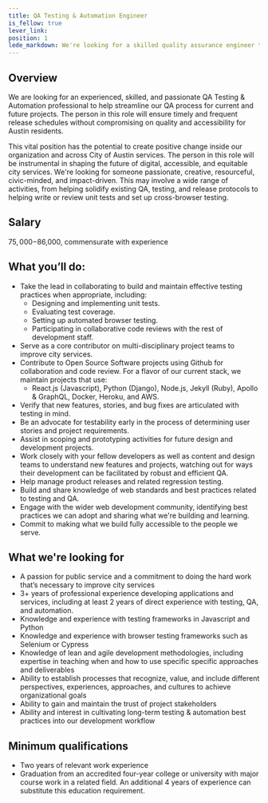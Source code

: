 ```yaml
---
title: QA Testing & Automation Engineer
is_fellow: true
lever_link:
position: 1
lede_markdown: We're looking for a skilled quality assurance engineer to collaborate with the City of Austin’s Office of Design and Delivery on incorporating effective testing practices into every development cycle.
---
```


## Overview
We are looking for an experienced, skilled, and passionate QA Testing & Automation professional to help streamline our QA process for current and future projects. The person in this role will ensure timely and frequent release schedules without compromising on quality and accessibility for Austin residents.

This vital position has the potential to create positive change inside our organization and across City of Austin services. The person in this role will be instrumental in shaping the future of digital, accessible, and equitable city services. We're looking for someone passionate, creative, resourceful, civic-minded, and impact-driven. This may involve a wide range of activities, from helping solidify existing QA, testing, and release protocols to helping write or review unit tests and set up cross-browser testing.


## Salary

$75,000-$86,000, commensurate with experience

## What you’ll do:

* Take the lead in collaborating to build and maintain effective testing practices when appropriate, including:
  * Designing and implementing unit tests. 
  * Evaluating test coverage. 
  * Setting up automated browser testing. 
  * Participating in collaborative code reviews with the rest of development staff. 
* Serve as a core contributor on multi-disciplinary project teams to improve city services. 
* Contribute to Open Source Software projects using Github for collaboration and code review. For a flavor of our current stack, we maintain projects that use:
    * React.js (Javascript), Python (Django), Node.js, Jekyll (Ruby), Apollo & GraphQL, Docker, Heroku, and AWS.
* Verify that new features, stories, and bug fixes are articulated with testing in mind. 
* Be an advocate for testability early in the process of determining user stories and project requirements. 
* Assist in scoping and prototyping activities for future design and development projects. 
* Work closely with your fellow developers as well as content and design teams to understand new features and projects, watching out for ways their development can be facilitated by robust and efficient QA. 
* Help manage product releases and related regression testing. 
* Build and share knowledge of web standards and best practices related to testing and QA. 
* Engage with the wider web development community, identifying best practices we can adopt and sharing what we're building and learning. 
* Commit to making what we build fully accessible to the people we serve.


## What we're looking for

* A passion for public service and a commitment to doing the hard work that’s necessary to improve city services
* 3+ years of professional experience developing applications and services, including at least 2 years of direct experience with testing, QA, and automation. 
* Knowledge and experience with testing frameworks in Javascript and Python
* Knowledge and experience with browser testing frameworks such as Selenium or Cypress
* Knowledge of lean and agile development methodologies, including expertise in teaching when and how to use specific specific approaches and deliverables
* Ability to establish processes that recognize, value, and include different perspectives, experiences, approaches, and cultures to achieve organizational goals
* Ability to gain and maintain the trust of project stakeholders
* Ability and interest in cultivating long-term testing & automation best practices into our development workflow


## Minimum qualifications

*   Two years of relevant work experience
*   Graduation from an accredited four-year college or university with major course work in a related field. An additional 4 years of experience can substitute this education requirement.
